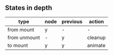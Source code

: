 ## States in depth

| type         | node | previous | action  |
| ------------ | ---- | -------- | ------- |
| from mount   | y    | -        | -       |
| from unmount | -    | y        | cleanup |
| to mount     | y    | y        | animate |
